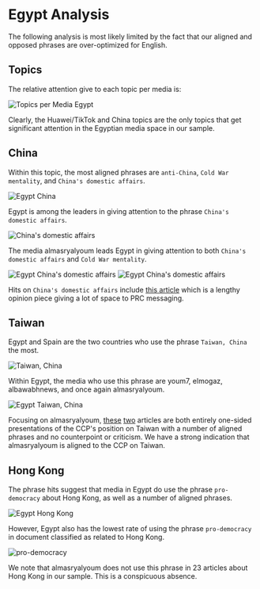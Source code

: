 # Egypt Analysis

The following analysis is most likely limited by the fact that our aligned and
opposed phrases are over-optimized for English.

## Topics

The relative attention give to each topic per media is:

![Topics per Media Egypt](/topic_coverage/Egypt-per_media.jpg?raw=true "Topics per Media Egypt")

Clearly, the Huawei/TikTok and China topics are the only topics that get
significant attention in the Egyptian media space in our sample.

## China

Within this topic, the most aligned phrases are `anti-China`, `Cold War mentality`, and `China's domestic affairs`.

![Egypt China](/country_topic_phrases/Egypt-China.jpg?raw=true "Egypt China")

Egypt is among the leaders in giving attention to the phrase `China's domestic affairs`.

![China's domestic affairs](/country_phrase_comparison/China's%20domestic%20affairs.jpg?raw=true "China's domestic affairs")

The media almasryalyoum leads Egypt in giving attention to both `China's domestic affairs` and `Cold War mentality`.

![Egypt China's domestic affairs](/media_phrase_comparison/Egypt/China's%20domestic%20affairs.jpg?raw=true "Egypt China's domestic affairs")
![Egypt China's domestic affairs](/media_phrase_comparison/Egypt/Cold%20War%20mentality.jpg?raw=true "Egypt Cold War mentality")

Hits on `China's domestic affairs` include [this article](https://www.almasryalyoum.com/news/details/2408142) which is a lengthy opinion piece giving a lot of space to PRC messaging.

## Taiwan

Egypt and Spain are the two countries who use the phrase `Taiwan, China` the most.

![Taiwan, China](/country_phrase_comparison/Taiwan,%20China.jpg?raw=true "Taiwan, China")

Within Egypt, the media who use this phrase are youm7, elmogaz, albawabhnews, and once again almasryalyoum.

![Egypt Taiwan, China](/media_phrase_comparison/Egypt/Taiwan,%20China.jpg?raw=true "Egypt Taiwan, China")

Focusing on almasryalyoum, [these](https://www.almasryalyoum.com/news/details/2473855) [two](https://www.almasryalyoum.com/news/details/2483812) articles are both entirely one-sided presentations of the CCP's position on Taiwan with a number of aligned phrases and no counterpoint or criticism.
We have a strong indication that almasryalyoum is aligned to the CCP on Taiwan.

## Hong Kong

The phrase hits suggest that media in Egypt do use the phrase `pro-democracy` about Hong Kong, as well as a number of aligned phrases.

![Egypt Hong Kong](/country_topic_phrases/Egypt-Hong%20Kong.jpg?raw=true "Egypt Hong Kong")

However, Egypt also has the lowest rate of using the phrase `pro-democracy` in document classified as related to Hong Kong.

![pro-democracy](/country_phrase_comparison/pro-democracy.jpg?raw=true "pro-democracy")

We note that almasryalyoum does not use this phrase in 23 articles about Hong Kong in our sample.
This is a conspicuous absence.


